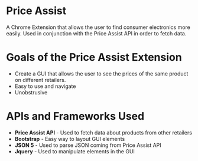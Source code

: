 # Price Assist

A Chrome Extension that allows the user to find consumer electronics more easily. Used in conjunction with the Price Assist API in order to fetch data.

# Goals of the Price Assist Extension

* Create a GUI that allows the user to see the prices of the same product on different retailers. 
* Easy to use and navigate
* Unobstrusive

# APIs and Frameworks Used

* **Price Assist API** - Used to fetch data about products from other retailers
* **Bootstrap** - Easy way to layout GUI elements
* **JSON 5** - Used to parse JSON coming from Price Assist API
* **Jquery** - Used to manipulate elements in the GUI

